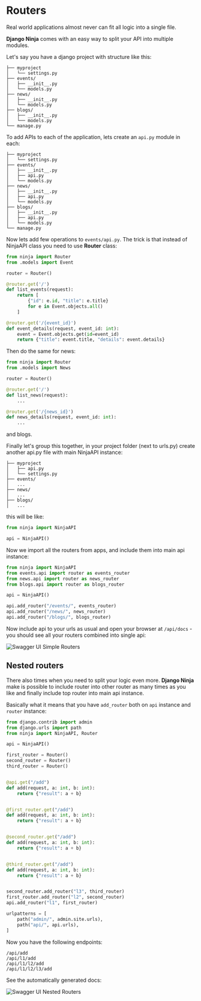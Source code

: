 # Routers

Real world applications almost never can fit all logic into a single file. 

**Django Ninja** comes with an easy way to split your API into multiple modules.

Let's say you have a django project with structure like this:


```
├── myproject
│   └── settings.py
├── events/
│   ├── __init__.py
│   └── models.py
├── news/
│   ├── __init__.py
│   └── models.py
├── blogs/
│   ├── __init__.py
│   └── models.py
└── manage.py
```

To add APIs to each of the application, lets create an `api.py` module in each:

``` hl_lines="5 9 13"
├── myproject
│   └── settings.py
├── events/
│   ├── __init__.py
│   ├── api.py
│   └── models.py
├── news/
│   ├── __init__.py
│   ├── api.py
│   └── models.py
├── blogs/
│   ├── __init__.py
│   ├── api.py
│   └── models.py
└── manage.py
```

Now lets add few operations to `events/api.py`. The trick is that instead of NinjaAPI class you need to use **Router** class:

```python  hl_lines="1 4 6 13"
from ninja import Router
from .models import Event

router = Router()

@router.get('/')
def list_events(request):
    return [
        {"id": e.id, "title": e.title}
        for e in Event.objects.all()
    ]

@router.get('/{event_id}')
def event_details(request, event_id: int):
    event = Event.objects.get(id=event_id)
    return {"title": event.title, "details": event.details}
```

Then do the same for news:

```python  hl_lines="1 4"
from ninja import Router
from .models import News

router = Router()

@router.get('/')
def list_news(request):
    ...

@router.get('/{news_id}')
def news_details(request, event_id: int):
    ...
```
and blogs.


Finally let's group this together, in your project folder (next to urls.py) create another api.py file with main NinjaAPI instance:

``` hl_lines="2"
├── myproject
│   ├── api.py
│   └── settings.py
├── events/
│   ...
├── news/
│   ...
├── blogs/
│   ...

```

this will be like:

```Python
from ninja import NinjaAPI

api = NinjaAPI()

```

Now we import all the routers from apps, and include them into main api instance:

```Python hl_lines="2 3 4 8 9 10"
from ninja import NinjaAPI
from events.api import router as events_router
from news.api import router as news_router
from blogs.api import router as blogs_router

api = NinjaAPI()

api.add_router("/events/", events_router)
api.add_router("/news/", news_router)
api.add_router("/blogs/", blogs_router)
```

Now include api to your urls as usual and open your browser at `/api/docs` - you should see all your routers combined into single api:


![Swagger UI Simple Routers](../img/simple-routers-swagger.png)


## Nested routers

There also times when you need to split your logic even more. **Django Ninja** make is possible to include router into other router as many times as you like and finally include top router into main api instance.


Basically what it means that you have `add_router` both on `api` instance and `router` instance:



```Python hl_lines="7 8 9 32 33 34"
from django.contrib import admin
from django.urls import path
from ninja import NinjaAPI, Router

api = NinjaAPI()

first_router = Router()
second_router = Router()
third_router = Router()


@api.get("/add")
def add(request, a: int, b: int):
    return {"result": a + b}


@first_router.get("/add")
def add(request, a: int, b: int):
    return {"result": a + b}


@second_router.get("/add")
def add(request, a: int, b: int):
    return {"result": a + b}


@third_router.get("/add")
def add(request, a: int, b: int):
    return {"result": a + b}


second_router.add_router("l3", third_router)
first_router.add_router("l2", second_router)
api.add_router("l1", first_router)

urlpatterns = [
    path("admin/", admin.site.urls),
    path("api/", api.urls),
]
```

Now you have the following endpoints:

```
/api/add
/api/l1/add
/api/l1/l2/add
/api/l1/l2/l3/add
```
See the automatically generated docs:

![Swagger UI Nested Routers](../img/nested-routers-swagger.png)
